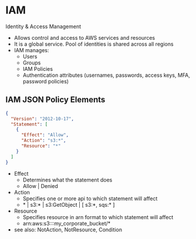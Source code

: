 # IAM

Identity & Access Management

- Allows control and access to AWS services and resources
- It is a global service. Pool of identities is shared across all regions
- IAM manages:
  - Users
  - Groups
  - IAM Policies
  - Authentication attributes (usernames, passwords, access keys, MFA, password policies)

## IAM JSON Policy Elements

```json
{
  "Version": "2012-10-17",
  "Statement": [
    {
      "Effect": "Allow",
      "Action": "s3:*",
      "Resource": "*"
    }
  ]
}
```

- Effect
  - Determines what the statement does
  - Allow | Denied
- Action
  - Specifies one or more api to which statement will affect
  - \* | s3:\* | s3:GetObject | [ s3:\*, sqs:\* ]
- Resource
  - Specifies resource in arn format to which statement will affect
  - arn:aws:s3:::my_corporate_bucket/\*
- see also: NotAction, NotResource, Condition
